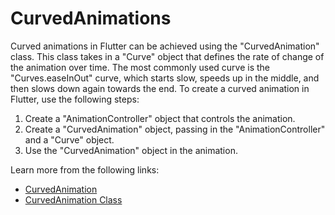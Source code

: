 # CurvedAnimations

Curved animations in Flutter can be achieved using the "CurvedAnimation" class. This class takes in a "Curve" object that defines the rate of change of the animation over time. The most commonly used curve is the "Curves.easeInOut" curve, which starts slow, speeds up in the middle, and then slows down again towards the end. To create a curved animation in Flutter, use the following steps:

1. Create a "AnimationController" object that controls the animation.
2. Create a "CurvedAnimation" object, passing in the "AnimationController" and a "Curve" object.
3. Use the "CurvedAnimation" object in the animation.

Learn more from the following links:

- [Curved­Animation](https://docs.flutter.dev/development/ui/animations/tutorial)
- [CurvedAnimation Class](https://api.flutter.dev/flutter/animation/CurvedAnimation-class.html)
